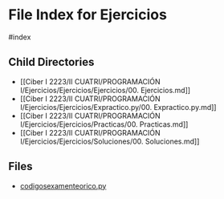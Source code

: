 # File Index for Ejercicios
#index

## Child Directories

- [[Ciber I 2223/II CUATRI/PROGRAMACIÓN I/Ejercicios/Ejercicios/Ejercicios/00. Ejercicios.md]]
- [[Ciber I 2223/II CUATRI/PROGRAMACIÓN I/Ejercicios/Ejercicios/Expractico.py/00. Expractico.py.md]]
- [[Ciber I 2223/II CUATRI/PROGRAMACIÓN I/Ejercicios/Ejercicios/Practicas/00. Practicas.md]]
- [[Ciber I 2223/II CUATRI/PROGRAMACIÓN I/Ejercicios/Ejercicios/Soluciones/00. Soluciones.md]]

## Files

- [codigosexamenteorico.py](https://github.com/Grado-en-Gestion-de-la-Ciberseguridad/1-Ciberseguridad-web/tree/v4/content/Ciber%20I%202223/II%20CUATRI/PROGRAMACI%C3%93N%20I/Ejercicios/Ejercicios/codigosexamenteorico.py)
